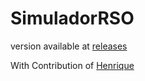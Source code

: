 # SimuladorRSO

version available at [releases](https://github.com/jmmccota/SimuladorRSO/releases)

With Contribution of [Henrique](https://github.com/henriqfc)
